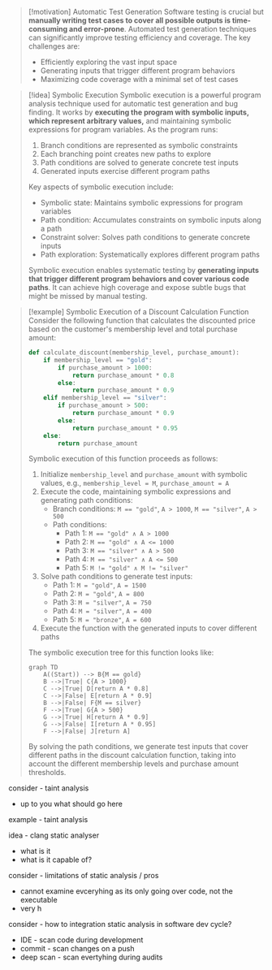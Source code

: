 > [!motivation] Automatic Test Generation
> Software testing is crucial but **manually writing test cases to cover all possible outputs is time-consuming and error-prone**. Automated test generation techniques can significantly improve testing efficiency and coverage. The key challenges are:
> - Efficiently exploring the vast input space 
> - Generating inputs that trigger different program behaviors
> - Maximizing code coverage with a minimal set of test cases

> [!idea] Symbolic Execution
> Symbolic execution is a powerful program analysis technique used for automatic test generation and bug finding. It works by **executing the program with symbolic inputs, which represent arbitrary values,** and maintaining symbolic expressions for program variables. As the program runs:
> 1. Branch conditions are represented as symbolic constraints
> 2. Each branching point creates new paths to explore
> 3. Path conditions are solved to generate concrete test inputs
> 4. Generated inputs exercise different program paths
>
> Key aspects of symbolic execution include:
> - Symbolic state: Maintains symbolic expressions for program variables
> - Path condition: Accumulates constraints on symbolic inputs along a path
> - Constraint solver: Solves path conditions to generate concrete inputs
> - Path exploration: Systematically explores different program paths
>
> Symbolic execution enables systematic testing by **generating inputs that trigger different program behaviors and cover various code paths**. It can achieve high coverage and expose subtle bugs that might be missed by manual testing.

> [!example] Symbolic Execution of a Discount Calculation Function
> Consider the following function that calculates the discounted price based on the customer's membership level and total purchase amount:
> ```python
> def calculate_discount(membership_level, purchase_amount):
>     if membership_level == "gold":
>         if purchase_amount > 1000:
>             return purchase_amount * 0.8
>         else:
>             return purchase_amount * 0.9
>     elif membership_level == "silver":
>         if purchase_amount > 500:
>             return purchase_amount * 0.9
>         else:
>             return purchase_amount * 0.95
>     else:
>         return purchase_amount
> ```
> Symbolic execution of this function proceeds as follows:
> 1. Initialize `membership_level` and `purchase_amount` with symbolic values, e.g., `membership_level = M`, `purchase_amount = A`
> 2. Execute the code, maintaining symbolic expressions and generating path conditions:
>    - Branch conditions: `M == "gold"`, `A > 1000`, `M == "silver"`, `A > 500`
>    - Path conditions:
>      - Path 1: `M == "gold" ∧ A > 1000`
>      - Path 2: `M == "gold" ∧ A <= 1000`
>      - Path 3: `M == "silver" ∧ A > 500`
>      - Path 4: `M == "silver" ∧ A <= 500`
>      - Path 5: `M != "gold" ∧ M != "silver"`
> 3. Solve path conditions to generate test inputs:
>    - Path 1: `M = "gold"`, `A = 1500`
>    - Path 2: `M = "gold"`, `A = 800`
>    - Path 3: `M = "silver"`, `A = 750`
>    - Path 4: `M = "silver"`, `A = 400`
>    - Path 5: `M = "bronze"`, `A = 600`
> 4. Execute the function with the generated inputs to cover different paths
>
> The symbolic execution tree for this function looks like:
> ```mermaid
> graph TD
>     A((Start)) --> B{M == gold}
>     B -->|True| C{A > 1000}
>     C -->|True| D[return A * 0.8]
>     C -->|False| E[return A * 0.9]
>     B -->|False| F{M == silver}
>     F -->|True| G{A > 500}
>     G -->|True| H[return A * 0.9]
>     G -->|False| I[return A * 0.95]
>     F -->|False| J[return A]
> ```
> By solving the path conditions, we generate test inputs that cover different paths in the discount calculation function, taking into account the different membership levels and purchase amount thresholds.

consider - taint analysis
- up to you what should go here

example - taint analysis


idea - clang static analyser
- what is it
- what is it capable of?

consider - limitations of static analysis / pros
- cannot examine evceryhing as its only going over code, not the executable
- very h

consider - how to integration static analysis in software dev cycle?
- IDE - scan code during development
- commit - scan changes on a push 
- deep scan - scan evertyhing during audits